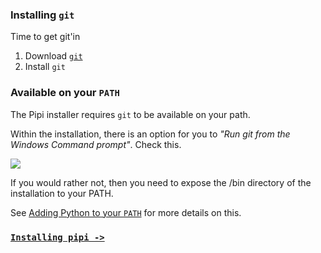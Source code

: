 ### Installing `git`

Time to get git'in

1. Download [`git`][git]
2. Install `git`

### Available on your `PATH`

The Pipi installer requires `git` to be available on your path.

Within the installation, there is an option for you to *"Run git from the Windows Command prompt"*. Check this.

![](https://dl.dropbox.com/s/y4nosicjfvyjgbg/installing-git-fromterminal.png)

If you would rather not, then you need to expose the /bin directory of the installation to your PATH.

See [Adding Python to your `PATH`][PATH] for more details on this.


### [`Installing pipi ->`][setup]

[setup]: ../installing-pipi
[git]: http://git-scm.com/
[PATH]: ../adding-to-path